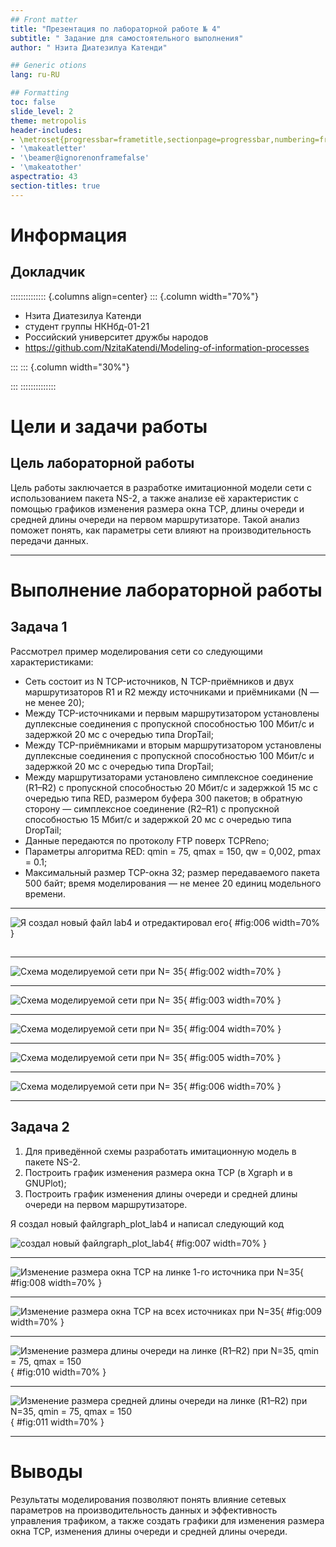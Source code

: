 ```yaml
---
## Front matter
title: "Презентация по лабораторной работе № 4"
subtitle: " Задание для самостоятельного выполнения"
author: " Нзита Диатезилуа Катенди"

## Generic otions
lang: ru-RU

## Formatting
toc: false
slide_level: 2
theme: metropolis
header-includes:
- \metroset{progressbar=frametitle,sectionpage=progressbar,numbering=fraction}
- '\makeatletter'
- '\beamer@ignorenonframefalse'
- '\makeatother'
aspectratio: 43
section-titles: true
---
```


# Информация

## Докладчик

:::::::::::::: {.columns align=center}
::: {.column width="70%"}

  * Нзита Диатезилуа Катенди
  * студент группы НКНбд-01-21
  * Российский университет дружбы народов
  * <https://github.com/NzitaKatendi/Modeling-of-information-processes>

:::
::: {.column width="30%"}



:::
::::::::::::::

# Цели и задачи работы

## Цель лабораторной работы

 Цель работы заключается в разработке имитационной модели сети с использованием пакета NS-2, 
 а также анализе её характеристик с помощью графиков изменения размера окна TCP, длины очереди
  и средней длины очереди на первом маршрутизаторе. Такой анализ поможет понять, как параметры 
  сети влияют на производительность передачи данных.


---
# Выполнение лабораторной работы


## Задача 1

Рассмотрел пример моделирования сети со следующими характеристиками:

- Сеть состоит из N TCP-источников, N TCP-приёмников и двух маршрутизаторов R1 и R2 между источниками и приёмниками (N — не менее 20);
- Между TCP-источниками и первым маршрутизатором установлены дуплексные соединения с пропускной способностью 100 Мбит/с и задержкой 20 мс с очередью типа DropTail;
- Между TCP-приёмниками и вторым маршрутизатором установлены дуплексные соединения с пропускной способностью 100 Мбит/с и задержкой 20 мс с очередью типа DropTail;
- Между маршрутизаторами установлено симплексное соединение (R1–R2) с пропускной способностью 20 Мбит/с и задержкой 15 мс с очередью типа RED, размером буфера 300 пакетов; в обратную сторону — симплексное соединение (R2–R1) с пропускной способностью 15 Мбит/с и задержкой 20 мс с очередью типа DropTail;
- Данные передаются по протоколу FTP поверх TCPReno;
- Параметры алгоритма RED: qmin = 75, qmax = 150, qw = 0,002, pmax = 0.1;
- Максимальный размер TCP-окна 32; размер передаваемого пакета 500 байт; время моделирования — не менее 20 единиц модельного времени.

---

![Я создал новый файл lab4 и отредактировал его](image/image1.png){ #fig:006 width=70% }
##
---
![Схема моделируемой сети при N= 35](image/image2.png){ #fig:002 width=70% }

---

![Схема моделируемой сети при N= 35](image/image3.png){ #fig:003 width=70% }

---

![Схема моделируемой сети при N= 35](image/image4.png){ #fig:004 width=70% }

---

![Схема моделируемой сети при N= 35](image/image5.png){ #fig:005 width=70% }

---

![Схема моделируемой сети при N= 35](image/image6.png){ #fig:006 width=70% }

---


## Задача 2

1. Для приведённой схемы разработать имитационную модель в пакете NS-2.
2. Построить график изменения размера окна TCP (в Xgraph и в GNUPlot);
3. Построить график изменения длины очереди и средней длины очереди на первом
маршрутизаторе.

Я создал новый файлgraph_plot_lab4 и написал следующий код

![создал новый файлgraph_plot_lab4](image/image7.png){ #fig:007 width=70% }

---
![Изменение размера окна TCP на линке 1-го источника при N=35](image/image8.png){ #fig:008 width=70% }

---

![Изменение размера окна TCP на всех источниках при N=35](image/image9.png){ #fig:009 width=70% }

---

![Изменение размера длины очереди на линке (R1–R2) при N=35, qmin = 75, qmax = 150](image/image10.png){ #fig:010 width=70% }

---

![Изменение размера средней длины очереди на линке (R1–R2) при N=35, qmin = 75, qmax = 150 ](image/image11.png){ #fig:011 width=70% }

---

##


# Выводы

Результаты моделирования позволяют понять влияние сетевых параметров на производительность данных и эффективность управления трафиком, а также создать графики для изменения размера окна TCP, изменения длины очереди и средней длины очереди.